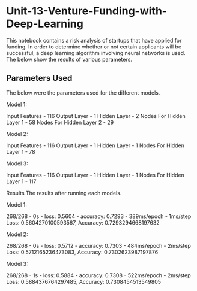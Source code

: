# Unit-13-Venture-Funding-with-Deep-Learning
This notebook contains a risk analysis of startups that have applied for funding. In order to determine whether or not certain applicants will be successful, a deep learning algorithm involving neural networks is used. The below show the results of various parameters.

Parameters Used
-
The below were the parameters used for the different models.

Model 1:

Input Features - 116
Output Layer - 1
Hidden Layer - 2
Nodes For Hidden Layer 1 - 58
Nodes For Hidden Layer 2 - 29

Model 2:

Input Features - 116
Output Layer - 1
Hidden Layer - 1
Nodes For Hidden Layer 1 - 78

Model 3:

Input Features - 116
Output Layer - 1
Hidden Layer - 1
Nodes For Hidden Layer 1 - 117

Results
The results after running each models.

Model 1:

268/268 - 0s - loss: 0.5604 - accuracy: 0.7293 - 389ms/epoch - 1ms/step
Loss: 0.5604270100593567, Accuracy: 0.7293294668197632

Model 2:

268/268 - 0s - loss: 0.5712 - accuracy: 0.7303 - 484ms/epoch - 2ms/step
Loss: 0.5712165236473083, Accuracy: 0.7302623987197876

Model 3:

268/268 - 1s - loss: 0.5884 - accuracy: 0.7308 - 522ms/epoch - 2ms/step
Loss: 0.5884376764297485, Accuracy: 0.7308454513549805
